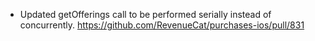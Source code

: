- Updated getOfferings call to be performed serially instead of concurrently.
    https://github.com/RevenueCat/purchases-ios/pull/831
